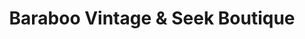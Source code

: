 ---
title: "Baraboo Vintage & Seek Boutique"
url: /baraboo/baraboo-vintage-and-seek-boutique/
shop: charity
---